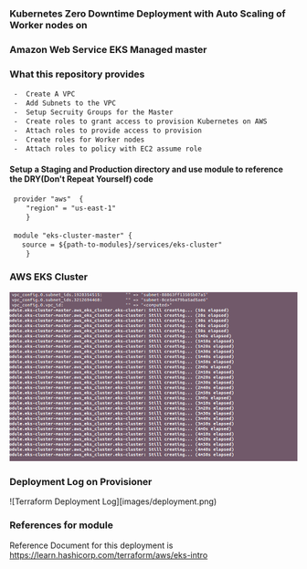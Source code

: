 ### Kubernetes Zero Downtime Deployment with Auto Scaling of Worker nodes on 
### Amazon Web Service EKS Managed master

###  What this repository provides    

     -  Create A VPC
     -  Add Subnets to the VPC
     -  Setup Secruity Groups for the Master
     -  Create roles to grant access to provision Kubernetes on AWS
     -  Attach roles to provide access to provision
     -  Create roles for Worker nodes
     -  Attach roles to policy with EC2 assume role


####   Setup a Staging and Production directory and use module to reference the DRY(Don't Repeat Yourself) code 

     provider "aws"  {
        "region" = "us-east-1"
    	}

     module "eks-cluster-master" {
       source = ${path-to-modules}/services/eks-cluster"
    	}

### AWS EKS Cluster
![Aws EKS Cluster provisioned](images/aws-eks-cluster.png)

### Deployment Log on Provisioner
![Terraform Deployment Log][images/deployment.png)

### References for module
Reference Document for this deployment is https://learn.hashicorp.com/terraform/aws/eks-intro
